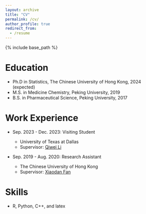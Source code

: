 ```yaml
---
layout: archive
title: "CV"
permalink: /cv/
author_profile: true
redirect_from:
  - /resume
---
```


{% include base_path %}

Education
======
* Ph.D in Statistics, The Chinese University of Hong Kong, 2024 (expected)
* M.S. in Medicine Chemistry, Peking University, 2019
* B.S. in Pharmaceutical Science, Peking University, 2017

Work Experience
======
* Sep. 2023 - Dec. 2023: Visiting Student
  * University of Texas at Dallas
  * Supervisor: [Qiwei Li](https://sites.google.com/site/liqiwei2000/Home)

* Sep. 2019 - Aug. 2020: Research Assistant
  * The Chinese University of Hong Kong
  * Supervisor: [Xiaodan Fan](https://www.sta.cuhk.edu.hk/peoples/xfan/)
  
Skills
======
* R, Python, C++, and latex 
